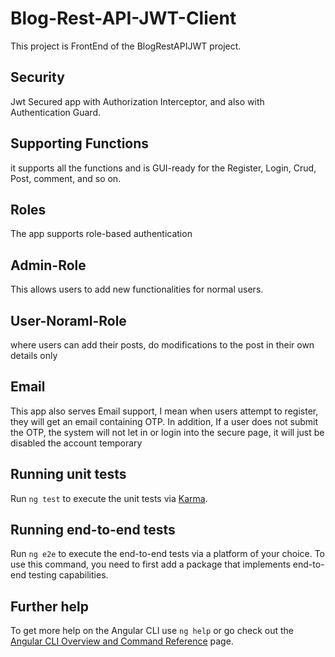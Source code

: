 # Blog-Rest-API-JWT-Client 

This project is FrontEnd of the BlogRestAPIJWT project.

## Security

Jwt Secured app with Authorization Interceptor, and also with Authentication Guard.

## Supporting Functions 

it supports all the functions and is GUI-ready for the Register, Login, Crud, Post, comment, and so on.

## Roles

The app supports role-based authentication

## Admin-Role

This allows users to add new functionalities for normal users.

## User-Noraml-Role

where users can add their posts, do modifications to the post in their own details only 

## Email

This app also serves Email support, I mean when users attempt to register, they will get an email containing OTP. In addition, If a user does not submit the OTP, the system will not let in or login into the secure page, it will just be disabled the account temporary


## Running unit tests

Run `ng test` to execute the unit tests via [Karma](https://karma-runner.github.io).

## Running end-to-end tests

Run `ng e2e` to execute the end-to-end tests via a platform of your choice. To use this command, you need to first add a package that implements end-to-end testing capabilities.

## Further help

To get more help on the Angular CLI use `ng help` or go check out the [Angular CLI Overview and Command Reference](https://angular.io/cli) page.
